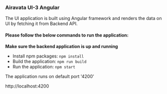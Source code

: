### Airavata UI-3 Angular

The UI application is built using Angular framework and renders the data on UI by fetching it from Backend API.

#### Please follow the below commands to run the application:

**Make sure the backend application is up and running**
- Install npm packages: ``` npm install ```
- Build the application: ``` npm run build ```
- Run the application: ``` npm start ```


The application runs on default port '4200'

http://localhost:4200
